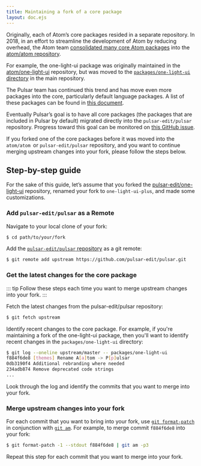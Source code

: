 ```yaml
---
title: Maintaining a fork of a core package
layout: doc.ejs
---
```


Originally, each of Atom’s core packages resided in a separate repository. In 2018, in an effort to streamline the development of Atom by reducing overhead, the Atom team [consolidated many core Atom packages](https://github.com/atom/atom/blob/master/docs/rfcs/003-consolidate-core-packages.md) into the [atom/atom repository](https://github.com/atom/atom).

For example, the one-light-ui package was originally maintained in the [atom/one-light-ui](https://github.com/atom/one-light-ui) repository, but was moved to the [`packages/one-light-ui` directory](https://github.com/pulsar-edit/one-light-ui) in the main repository.

The Pulsar team has continued this trend and has move even more packages into the core, particularly default language packages. A list of these packages can be found in [this document](https://github.com/pulsar-edit/pulsar/blob/master/packages/README.md).

Eventually Pulsar’s goal is to have all core packages (the packages that are included in Pulsar by default) migrated directly into the `pulsar-edit/pulsar` repository. Progress toward this goal can be monitored on [this GitHub issue](https://github.com/pulsar-edit/pulsar/issues/512).

If you forked one of the core packages before it was moved into the `atom/atom `or `pulsar-edit/pulsar` repository, and you want to continue merging upstream changes into your fork, please follow the steps below.

## Step-by-step guide

For the sake of this guide, let’s assume that you forked the [pulsar-edit/one-light-ui](https://github.com/pulsar-edit/one-light-ui) repository, renamed your fork to `one-light-ui-plus`, and made some customizations.

### Add `pulsar-edit/pulsar` as a Remote

Navigate to your local clone of your fork:

```sh
$ cd path/to/your/fork
```

Add the [`pulsar-edit/pulsar` repository](https://github.com/pulsar-edit/pulsar) as a git remote:

```sh
$ git remote add upstream https://github.com/pulsar-edit/pulsar.git
```

### Get the latest changes for the core package

::: tip
Follow these steps each time you want to merge upstream changes into your fork.
:::

Fetch the latest changes from the pulsar-edit/pulsar repository:

```sh
$ git fetch upstream
```

Identify recent changes to the core package. For example, if you're maintaining a fork of the one-light-ui package, then you'll want to identify recent changes in the `packages/one-light-ui` directory:

```sh
$ git log --oneline upstream/master -- packages/one-light-ui
f884f6de8 [themes] Rename A[a]tom -> P[p]ulsar
0db3190f4 Additional rebranding where needed
234adb874 Remove deprecated code strings
...
```

Look through the log and identify the commits that you want to merge into your fork.

### Merge upstream changes into your fork

For each commit that you want to bring into your fork, use [`git format-patch`](https://git-scm.com/docs/git-format-patch) in conjunction with [`git am`](https://git-scm.com/docs/git-am). For example, to merge commit `f884f6de8` into your fork:

```sh
$ git format-patch -1 --stdout f884f6de8 | git am -p3
```

Repeat this step for each commit that you want to merge into your fork.

